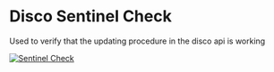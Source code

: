 # Disco Sentinel Check

Used to verify that the updating procedure in the disco api is working

[![Sentinel Check](https://github.com/foojay2020/discoSentinelCheck/workflows/SentinelCheck/badge.svg)](https://github.com/foojay2020/discoSentinelCheck/actions)
